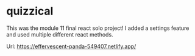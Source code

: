 # quizzical
This was the module 11 final react solo project! I added a settings feature and used multiple different react methods.

Url: https://effervescent-panda-549407.netlify.app/
